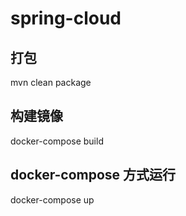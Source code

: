 # spring-cloud

## 打包
mvn clean package

## 构建镜像
docker-compose build

## docker-compose 方式运行
docker-compose up
